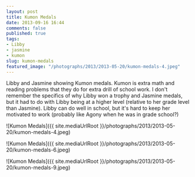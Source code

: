```yaml
---
layout: post
title: Kumon Medals
date: 2013-09-16 16:44
comments: false
published: true
tags:
- Libby
- jasmine
- kumon
slug: kumon-medals
featured_image: "/photographs/2013/2013-05-20/kumon-medals-4.jpeg"
---
```

Libby and Jasmine showing Kumon medals. Kumon is extra math and reading problems that they do for extra drill of school work.  I don't remember the specifics of why Libby won a trophy and Jasmine medals, but it had to do with Libby being at a higher level (relative to her grade level than Jasmine). Libby can do well in school, but it's hard to keep her motivated to work (probably like Agony when he was in grade school?)

![Kumon Medals]({{ site.mediaUrlRoot }}/photographs/2013/2013-05-20/kumon-medals-4.jpeg)

![Kumon Medals]({{ site.mediaUrlRoot }}/photographs/2013/2013-05-20/kumon-medals-6.jpeg)

![Kumon Medals]({{ site.mediaUrlRoot }}/photographs/2013/2013-05-20/kumon-medals-9.jpeg)
